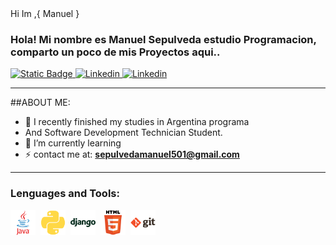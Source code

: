 <div

<h1 aling = "center"> Hi Im ,{ Manuel }</h1>
<h3 aling= "center">Hola! Mi nombre es Manuel Sepulveda estudio Programacion, comparto un poco de mis Proyectos aqui..</h3>


</div>


<div>
<a href ="https://www.facebook.com/manuel.sepulveda.1840" targert= "_blank"> 
<img alt="Static Badge" src="https://img.shields.io/badge/Facebook-blue"
alt= "Facebok"/>


</a>

<a href ="https://www.linkedin.com/in/manuel-sep%C3%BAlveda-14b164205/" targert= "_blank"> 
<img alt="Linkedin" src="https://img.shields.io/badge/Linkedin-black">

<!--alt= "Linkedin"/> -->
</a>
<a href ="https://www.instagram.com/manuelsepulveda01/" targert= "_blank"> 
<img alt="Linkedin" src="https://img.shields.io/badge/Instagram-red">

<!--alt= "Linkedin"/> -->
</a>
</div>

---


##ABOUT ME:

- 🔭 I recently finished my studies in Argentina programa
- And Software Development Technician Student.
- 🌱 I’m currently learning 
- ⚡ contact me at: **sepulvedamanuel501@gmail.com**

---

<div aling="left"> 
<h3> Lenguages and Tools:</h3>

<div>
<img src="https://github.com/devicons/devicon/blob/master/icons/java/java-original-wordmark.svg" title ="JAVA" alt="JAVA"
widht= "40" height="40"/>&nbsp;
<img src="https://github.com/devicons/devicon/blob/master/icons/python/python-plain.svg" title ="PYTHON" alt="PYTHON"
widht= "40" height="40"/>&nbsp;
<img src="https://github.com/devicons/devicon/blob/master/icons/django/django-plain-wordmark.svg" title ="PYTHON" alt="PYTHON"
widht= "40" height="40"/>&nbsp;
<img src="https://github.com/devicons/devicon/blob/master/icons/html5/html5-original-wordmark.svg" title ="PYTHON" alt="PYTHON"
widht= "40" height="40"/>&nbsp;
<img src="https://github.com/devicons/devicon/blob/master/icons/git/git-original-wordmark.svg" title ="PYTHON" alt="PYTHON"
widht= "40" height="40"/>&nbsp;
</div>
</div>

